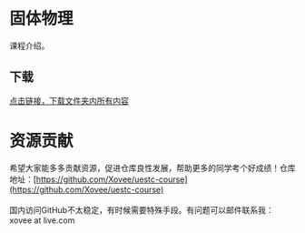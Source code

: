 # 固体物理

课程介绍。

## 下载

[点击链接，下载文件夹内所有内容](https://xovee.github.io/gitzip/?https://github.com/Xovee/uestc-course/tree/main/课程目录/固体物理)
<br><h1>资源贡献</h1>希望大家能多多贡献资源，促进仓库良性发展，帮助更多的同学考个好成绩！仓库地址：[https://github.com/Xovee/uestc-course](https://github.com/Xovee/uestc-course)<br><br>国内访问GitHub不太稳定，有时候需要特殊手段。有问题可以邮件联系我：xovee at live.com